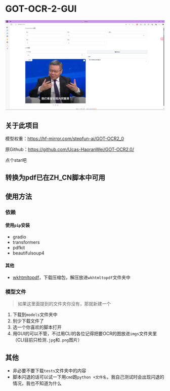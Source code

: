 # GOT-OCR-2-GUI
![img_1.png](img_1.png)
## 关于此项目

模型权重：https://hf-mirror.com/stepfun-ai/GOT-OCR2_0 

原Github：https://github.com/Ucas-HaoranWei/GOT-OCR2.0/

点个star吧

## 转换为pdf已在ZH_CN脚本中可用

## 使用方法
### 依赖
#### 使用`pip`安装
- gradio
- transformers
- pdfkit
- beautifulsoup4
#### 其他
- [wkhtmltopdf](https://wkhtmltopdf.org/downloads.html)，下载压缩包，解压放进`wkhtmltopdf`文件夹中

### 模型文件
> 如果这里面提到的文件夹你没有，那就新建一个
1. 下载到`models`文件夹中
2. 别少下载文件了
3. 选一个你喜欢的脚本打开
4. 用GUI的可以不管，不过用CLI的各位记得把要OCR的图放进`imgs`文件夹里（CLI目前只检测`.jpg`和`.png`图片）

## 其他
- 非必要不要下载`tests`文件夹中的内容
- 脚本闪退的话可以试一下用`cmd`跑`python +文件名`，我自己测试时会出现闪退的情况，我也不知道为什么
